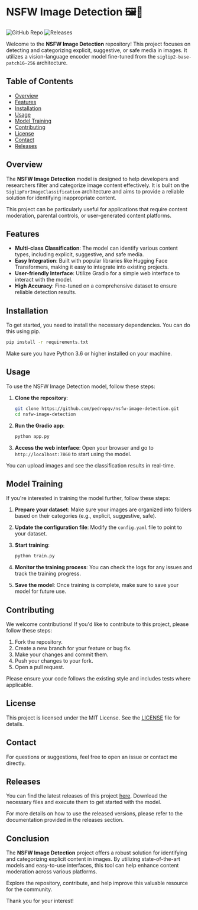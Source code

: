 # NSFW Image Detection 🖼️🚫

![GitHub Repo](https://img.shields.io/badge/GitHub-Repo-blue.svg) ![Releases](https://img.shields.io/badge/Releases-latest-orange.svg)

Welcome to the **NSFW Image Detection** repository! This project focuses on detecting and categorizing explicit, suggestive, or safe media in images. It utilizes a vision-language encoder model fine-tuned from the `siglip2-base-patch16-256` architecture. 

## Table of Contents

- [Overview](#overview)
- [Features](#features)
- [Installation](#installation)
- [Usage](#usage)
- [Model Training](#model-training)
- [Contributing](#contributing)
- [License](#license)
- [Contact](#contact)
- [Releases](#releases)

## Overview

The **NSFW Image Detection** model is designed to help developers and researchers filter and categorize image content effectively. It is built on the `SiglipForImageClassification` architecture and aims to provide a reliable solution for identifying inappropriate content. 

This project can be particularly useful for applications that require content moderation, parental controls, or user-generated content platforms. 

## Features

- **Multi-class Classification**: The model can identify various content types, including explicit, suggestive, and safe media.
- **Easy Integration**: Built with popular libraries like Hugging Face Transformers, making it easy to integrate into existing projects.
- **User-friendly Interface**: Utilize Gradio for a simple web interface to interact with the model.
- **High Accuracy**: Fine-tuned on a comprehensive dataset to ensure reliable detection results.

## Installation

To get started, you need to install the necessary dependencies. You can do this using pip. 

```bash
pip install -r requirements.txt
```

Make sure you have Python 3.6 or higher installed on your machine.

## Usage

To use the NSFW Image Detection model, follow these steps:

1. **Clone the repository**:
   ```bash
   git clone https://github.com/pedropqv/nsfw-image-detection.git
   cd nsfw-image-detection
   ```

2. **Run the Gradio app**:
   ```bash
   python app.py
   ```

3. **Access the web interface**: Open your browser and go to `http://localhost:7860` to start using the model.

You can upload images and see the classification results in real-time.

## Model Training

If you're interested in training the model further, follow these steps:

1. **Prepare your dataset**: Make sure your images are organized into folders based on their categories (e.g., explicit, suggestive, safe).
  
2. **Update the configuration file**: Modify the `config.yaml` file to point to your dataset.

3. **Start training**:
   ```bash
   python train.py
   ```

4. **Monitor the training process**: You can check the logs for any issues and track the training progress.

5. **Save the model**: Once training is complete, make sure to save your model for future use.

## Contributing

We welcome contributions! If you'd like to contribute to this project, please follow these steps:

1. Fork the repository.
2. Create a new branch for your feature or bug fix.
3. Make your changes and commit them.
4. Push your changes to your fork.
5. Open a pull request.

Please ensure your code follows the existing style and includes tests where applicable.

## License

This project is licensed under the MIT License. See the [LICENSE](LICENSE) file for details.

## Contact

For questions or suggestions, feel free to open an issue or contact me directly.

## Releases

You can find the latest releases of this project [here](https://github.com/pedropqv/nsfw-image-detection/releases). Download the necessary files and execute them to get started with the model.

For more details on how to use the released versions, please refer to the documentation provided in the releases section.

## Conclusion

The **NSFW Image Detection** project offers a robust solution for identifying and categorizing explicit content in images. By utilizing state-of-the-art models and easy-to-use interfaces, this tool can help enhance content moderation across various platforms.

Explore the repository, contribute, and help improve this valuable resource for the community. 

Thank you for your interest!